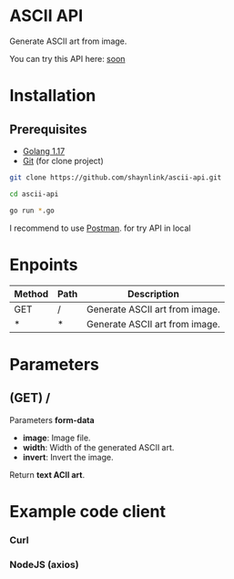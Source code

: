 # ASCII API

Generate ASCII art from image.

You can try this API here:
[soon]()

# Installation

## Prerequisites
 - [Golang 1.17](https://go.dev)
 - [Git](https://git-scm.com) (for clone project)

```bash
git clone https://github.com/shaynlink/ascii-api.git

cd ascii-api

go run *.go
```

I recommend to use [Postman](https://www.getpostman.com/). for try API in local

# Enpoints

| Method | Path | Description |
| ------ | ---- | ----------- |
| GET | / | Generate ASCII art from image. |
| * | * | Generate ASCII art from image. |

# Parameters

## (GET) /
Parameters **form-data**
 - **image**: Image file.
 - **width**: Width of the generated ASCII art.
 - **invert**: Invert the image.

Return **text ACII art**.

# Example code client

### Curl

### NodeJS (axios)
